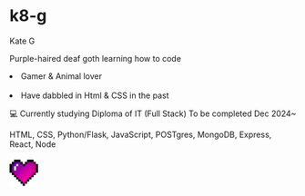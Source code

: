 # k8-g
Kate G

Purple-haired deaf goth learning how to code

<li>Gamer & Animal lover </li><br>
<li>Have dabbled in Html & CSS in the past</li>


:computer: Currently studying Diploma of IT (Full Stack)
To be completed Dec 2024~

HTML, CSS, Python/Flask, JavaScript, POSTgres, MongoDB, Express, React, Node
<br><br>
<img src="heart.png"
width="50"/>
